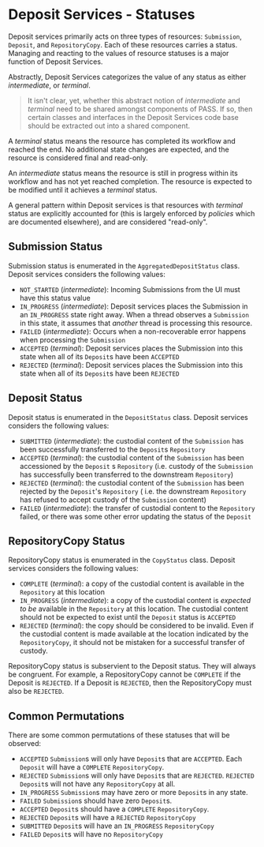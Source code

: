 # Deposit Services - Statuses

Deposit services primarily acts on three types of resources: `Submission`, `Deposit`, and `RepositoryCopy`. Each of
these resources carries a status. Managing and reacting to the values of resource statuses is a major function of 
Deposit Services.

Abstractly, Deposit Services categorizes the value of any status as either _intermediate_, or _terminal_.

> It isn't clear, yet, whether this abstract notion of _intermediate_ and _terminal_ need to be shared amongst
> components of PASS. If so, then certain classes and interfaces in the Deposit Services code base should be extracted out
> into a shared component.

A _terminal_ status means the resource has completed its workflow and reached the end. No additional state changes are 
expected, and the resource is considered final and read-only.

An _intermediate_ status means the resource is still in progress within its workflow and has not yet reached completion. 
The resource is expected to be modified until it achieves a _terminal_ status.

A general pattern within Deposit services is that resources with _terminal_ status are explicitly accounted for (this is
largely enforced by _policies_ which are documented elsewhere), and are considered "read-only".

## Submission Status

Submission status is enumerated in the `AggregatedDepositStatus` class. Deposit services considers the following values:

* `NOT_STARTED` (_intermediate_): Incoming Submissions from the UI must have this status value
* `IN_PROGRESS` (_intermediate_): Deposit services places the Submission in an `IN_PROGRESS` state right away. When a
  thread observes a `Submission` in this state, it assumes that _another_ thread is processing this resource.
* `FAILED` (_intermediate_): Occurs when a non-recoverable error happens when processing the `Submission`
* `ACCEPTED` (_terminal_): Deposit services places the Submission into this state when all of its `Deposit`s have
  been `ACCEPTED`
* `REJECTED` (_terminal_): Deposit services places the Submission into this state when all of its `Deposit`s have
  been `REJECTED`

## Deposit Status

Deposit status is enumerated in the `DepositStatus` class. Deposit services considers the following values:

* `SUBMITTED` (_intermediate_): the custodial content of the `Submission` has been successfully transferred to
  the `Deposit`s `Repository`
* `ACCEPTED` (_terminal_): the custodial content of the `Submission` has been accessioned by the `Deposit`
  s `Repository` (i.e. custody of the `Submission` has successfully been transferred to the downstream `Repository`)
* `REJECTED` (_terminal_): the custodial content of the `Submission` has been rejected by the `Deposit`'s `Repository` (
  i.e. the downstream `Repository` has refused to accept custody of the `Submission` content)
* `FAILED` (_intermediate_): the transfer of custodial content to the `Repository` failed, or there was some other error
  updating the status of the `Deposit`

## RepositoryCopy Status

RepositoryCopy status is enumerated in the `CopyStatus` class. Deposit services considers the following values:

* `COMPLETE` (_terminal_): a copy of the custodial content is available in the `Repository` at this location
* `IN_PROGRESS` (_intermediate_): a copy of the custodial content is _expected to be_ available in the `Repository` at
  this location. The custodial content should not be expected to exist until the `Deposit` status is `ACCEPTED`
* `REJECTED` (_terminal_): the copy should be considered to be invalid. Even if the custodial content is made available
  at the location indicated by the `RepositoryCopy`, it should not be mistaken for a successful transfer of custody.

RepositoryCopy status is subservient to the Deposit status. They will always be congruent. For example, a RepositoryCopy
cannot be `COMPLETE` if the Deposit is `REJECTED`. If a Deposit is `REJECTED`, then the RepositoryCopy must also
be `REJECTED`.

## Common Permutations

There are some common permutations of these statuses that will be observed:

* `ACCEPTED` `Submission`s will only have `Deposit`s that are `ACCEPTED`. Each `Deposit` will have
  a `COMPLETE` `RepositoryCopy`.
* `REJECTED` `Submission`s will only have `Deposit`s that are `REJECTED`.  `REJECTED` `Deposit`s will not have
  any `RepositoryCopy` at all.
* `IN_PROGRESS` `Submission`s may have zero or more `Deposit`s in any state.
* `FAILED` `Submission`s should have zero `Deposit`s.
* `ACCEPTED` `Deposit`s should have a `COMPLETE` `RepositoryCopy`.
* `REJECTED` `Deposit`s will have a `REJECTED` `RepositoryCopy`
* `SUBMITTED` `Deposit`s will have an `IN_PROGRESS` `RepositoryCopy`
* `FAILED` `Deposit`s will have no `RepositoryCopy`